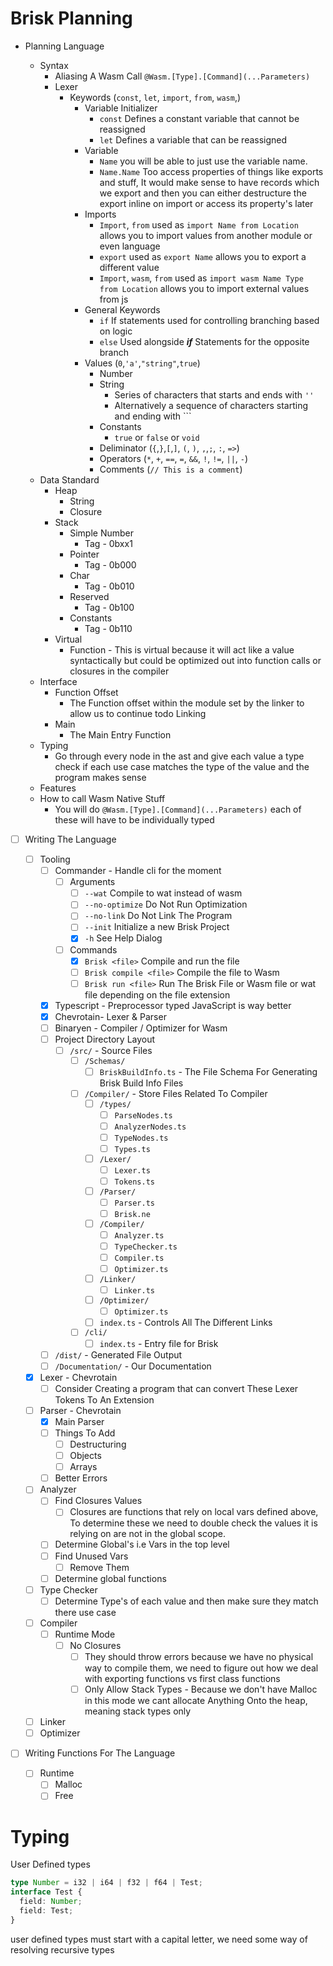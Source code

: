 # Brisk Planning

+ Planning Language
  
  + Syntax
    + Aliasing A Wasm Call `@Wasm.[Type].[Command](...Parameters)`
    + Lexer
      + Keywords (`const`, `let`, `import`, `from`, `wasm`,)
        + Variable Initializer
          + `const` Defines a constant variable that cannot be reassigned
          + `let` Defines a variable that can be reassigned
        + Variable
          + `Name` you will be able to just use the variable name.
          + `Name.Name` Too access properties of things like exports and stuff, It would make sense to have records which we export and then you can either destructure the export inline on import or access its property's later
        + Imports
          + `Import`, `from` used as `import Name from Location` allows you to import values from another module or even language
          + `export` used as `export Name` allows you to export a different value
          + `Import`, `wasm`, `from` used as `import wasm Name Type from Location` allows you to import external values from js
        + General Keywords
          + `if` If statements used for controlling branching based on logic
          + `else` Used alongside ***if*** Statements for the opposite branch
        + Values (`0`,`'a'`,`"string"`,`true`)
          + Number
          + String
            + Series of characters that starts and ends with `''`
            + Alternatively a sequence of characters starting and ending with ```
          + Constants
            + `true` or `false` or `void`
          + Deliminator (`{`,`}`,`[`,`]`, `(`, `)`, `,`,`;`, `:`, `=>`)
          + Operators (`*`, `+`, `==`, `=`, `&&`, `!`, `!=`, `||`, `-`)
          + Comments (`// This is a comment`)
  + Data Standard
    + Heap
      + String
      + Closure
    + Stack
      + Simple Number
        + Tag - 0bxx1
      + Pointer
        + Tag - 0b000
      + Char
        + Tag - 0b010
      + Reserved
        + Tag - 0b100
      + Constants
        + Tag - 0b110
    + Virtual
      + Function - This is virtual because it will act like a value syntactically but could be optimized out into function calls or closures in the compiler
  + Interface
    + Function Offset
      + The Function offset within the module set by the linker to allow us to continue todo Linking
    + Main
      + The Main Entry Function
  + Typing
    + Go through every node in the ast and give each value a type check if each use case matches the type of the value and the program makes sense
  + Features
  + How to call Wasm Native Stuff
    + You will do `@Wasm.[Type].[Command](...Parameters)` each of these will have to be individually typed

+ [ ] Writing The Language
  
  + [ ] Tooling
    + [ ] Commander - Handle cli for the moment
      + [ ] Arguments
        + [ ] `--wat` Compile to wat instead of wasm
        + [ ] `--no-optimize` Do Not Run Optimization
        + [ ] `--no-link` Do Not Link The Program
        + [ ] `--init` Initialize a new Brisk Project
        + [x] `-h` See Help Dialog
      + [ ] Commands
        + [x] `Brisk <file>` Compile and run the file
        + [ ] `Brisk compile <file>` Compile the file to Wasm
        + [ ] `Brisk run <file>` Run The Brisk File or Wasm file or wat file depending on the file extension
    + [x] Typescript - Preprocessor typed JavaScript is way better
    + [x] Chevrotain- Lexer & Parser
    + [ ] Binaryen - Compiler / Optimizer for Wasm
    + [ ] Project Directory Layout
      + [ ] `/src/` - Source Files
        + [ ] `/Schemas/`
          + [ ] `BriskBuildInfo.ts` - The File Schema For Generating Brisk Build Info Files
        + [ ] `/Compiler/` - Store Files Related To Compiler
          + [ ] `/types/`
            + [ ] `ParseNodes.ts`
            + [ ] `AnalyzerNodes.ts`
            + [ ] `TypeNodes.ts`
            + [ ] `Types.ts`
          + [ ] `/Lexer/`
            + [ ] `Lexer.ts`
            + [ ] `Tokens.ts`
          + [ ] `/Parser/`
            + [ ] `Parser.ts`
            + [ ] `Brisk.ne`
          + [ ] `/Compiler/`
            + [ ] `Analyzer.ts`
            + [ ] `TypeChecker.ts`
            + [ ] `Compiler.ts`
            + [ ] `Optimizer.ts`
          + [ ] `/Linker/`
            + [ ] `Linker.ts`
          + [ ] `/Optimizer/`
            + [ ] `Optimizer.ts`
          + [ ] `index.ts` - Controls All The Different Links
        + [ ] `/cli/`
          + [ ] `index.ts` - Entry file for Brisk
    + [ ] `/dist/` - Generated File Output
    + [ ] `/Documentation/` - Our Documentation
  + [x] Lexer - Chevrotain
    + [ ] Consider Creating a program that can convert These Lexer Tokens To An Extension
  + [ ] Parser - Chevrotain
    - [x] Main Parser
    - [ ] Things To Add
      - [ ] Destructuring
      - [ ] Objects
      - [ ] Arrays
    - [ ] Better Errors
  + [ ] Analyzer
    + [ ] Find Closures Values
      + [ ] Closures are functions that rely on local vars defined above, To determine these we need to double check the values it is relying on are not in the global scope.
    + [ ] Determine Global's i.e Vars in the top level
    + [ ] Find Unused Vars
      + [ ] Remove Them
    + [ ] Determine global functions
  + [ ] Type Checker
    + [ ] Determine Type's of each value and then make sure they match there use case
  + [ ] Compiler
    + [ ] Runtime Mode
      + [ ] No Closures
        + [ ] They should throw errors because we have no physical way to compile them, we need to figure out how we deal with exporting functions vs first class functions
        + [ ] Only Allow Stack Types - Because we don't have Malloc in this mode we cant allocate Anything Onto the heap, meaning stack types only
  + [ ] Linker
  + [ ] Optimizer

+ [ ] Writing Functions For The Language
  
  + [ ] Runtime
    + [ ] Malloc
    + [ ] Free

# Typing
User Defined types 
```ts
type Number = i32 | i64 | f32 | f64 | Test;
interface Test {
  field: Number;
  field: Test;
}
```
user defined types must start with a capital letter, we need some way of resolving recursive types